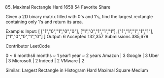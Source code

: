 85. Maximal Rectangle
Hard 1658 54 Favorite Share

Given a 2D binary matrix filled with 0's and 1's, find the largest rectangle containing only 1's and return its area.

Example:
Input:
[
  ["1","0","1","0","0"],
  ["1","0","1","1","1"],
  ["1","1","1","1","1"],
  ["1","0","0","1","0"]
]
Output: 6
Accepted 132,357
Submissions 385,679

Contributor LeetCode

0 ~ 6 months6 months ~ 1 year1 year ~ 2 years
Amazon | 3 Google | 3 Uber | 3 Microsoft | 2 Indeed | 2 VMware | 2

Similar:
Largest Rectangle in Histogram Hard
Maximal Square Medium
